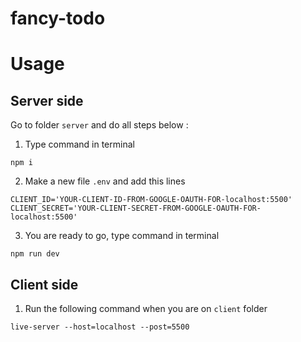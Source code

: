 # fancy-todo

# Usage
## Server side
Go to folder `server` and do all steps below :
1. Type command in terminal
```
npm i
```
2. Make a new file `.env` and add this lines
```
CLIENT_ID='YOUR-CLIENT-ID-FROM-GOOGLE-OAUTH-FOR-localhost:5500'
CLIENT_SECRET='YOUR-CLIENT-SECRET-FROM-GOOGLE-OAUTH-FOR-localhost:5500'
```
3. You are ready to go, type command in terminal
```
npm run dev
```

## Client side
1. Run the following command when you are on `client` folder
```
live-server --host=localhost --post=5500
```